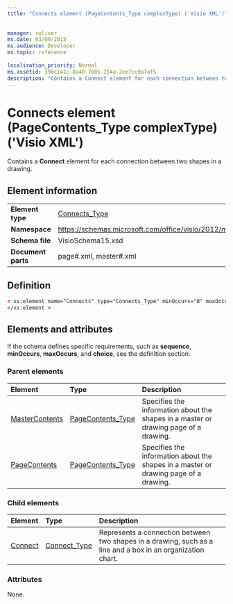 ```yaml
---
title: "Connects element (PageContents_Type complexType) ('Visio XML')"
 
 
manager: soliver
ms.date: 03/09/2015
ms.audience: Developer
ms.topic: reference
 
localization_priority: Normal
ms.assetid: 398c141c-8a40-7605-254a-2ee7cc0a7af5
description: "Contains a Connect element for each connection between two shapes in a drawing."
---
```


# Connects element (PageContents_Type complexType) ('Visio XML')

Contains a **Connect** element for each connection between two shapes in a drawing. 
  
## Element information

|||
|:-----|:-----|
|**Element type** <br/> |[Connects_Type](connects_type-complextypevisio-xml.md) <br/> |
|**Namespace** <br/> |https://schemas.microsoft.com/office/visio/2012/main  <br/> |
|**Schema file** <br/> |VisioSchema15.xsd  <br/> |
|**Document parts** <br/> |page#.xml, master#.xml  <br/> |
   
## Definition

```XML
< xs:element name="Connects" type="Connects_Type" minOccurs="0" maxOccurs="1" >
</xs:element >
```

## Elements and attributes

If the schema defines specific requirements, such as **sequence**, **minOccurs**, **maxOccurs**, and **choice**, see the definition section. 
  
### Parent elements

|**Element**|**Type**|**Description**|
|:-----|:-----|:-----|
|[MasterContents](mastercontents-elementvisio-xml.md) <br/> |[PageContents_Type](pagecontents_type-complextypevisio-xml.md) <br/> |Specifies the information about the shapes in a master or drawing page of a drawing.  <br/> |
|[PageContents](pagecontents-elementvisio-xml.md) <br/> |[PageContents_Type](pagecontents_type-complextypevisio-xml.md) <br/> |Specifies the information about the shapes in a master or drawing page of a drawing.  <br/> |
   
### Child elements

|**Element**|**Type**|**Description**|
|:-----|:-----|:-----|
|[Connect](connect-element-connects_type-complextypevisio-xml.md) <br/> |[Connect_Type](connect_type-complextypevisio-xml.md) <br/> |Represents a connection between two shapes in a drawing, such as a line and a box in an organization chart.  <br/> |
   
### Attributes

None.
  

